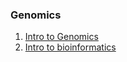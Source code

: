 ### Genomics
1. [Intro to Genomics](https://learngenomics.dev/)
2. [Intro to bioinformatics](https://www.biostarhandbook.com/)
